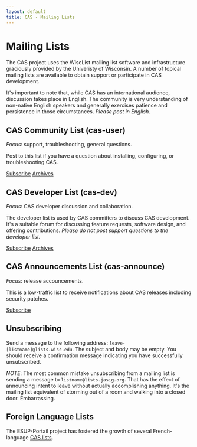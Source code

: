 ```yaml
---
layout: default
title: CAS - Mailing Lists
---
```


# Mailing Lists

The CAS project uses the WiscList mailing list software and infrastructure graciously provided by the
Univeristy of Wisconsin. A number of topical mailing lists are available to obtain support or participate in CAS
development.

It's important to note that, while CAS has an international audience, discussion takes place in English.
The community is very understanding of non-native English speakers and generally exercises patience and persistence
in those circumstances. _Please post in English._


## CAS Community List (cas-user)
_Focus_: support, troubleshooting, general questions.

Post to this list if you have a question about installing, configuring, or troubleshooting CAS.

[Subscribe](https://lists.wisc.edu/read/all_forums/subscribe?name=cas-user)
[Archives](https://groups.google.com/forum/#!forum/jasig-cas-user)

## CAS Developer List (cas-dev)
_Focus_: CAS developer discussion and collaboration.

The developer list is used by CAS committers to discuss CAS development. It's a suitable forum for discussing feature
requests, software design, and offering contributions. _Please do not post support questions to the developer list._

[Subscribe](https://lists.wisc.edu/read/all_forums/subscribe?name=cas-dev)
[Archives](https://groups.google.com/forum/#!forum/jasig-cas-dev)

## CAS Announcements List (cas-announce)
_Focus_: release accouncements.

This is a low-traffic list to receive notifications about CAS releases including security patches.

[Subscribe](https://lists.wisc.edu/read/all_forums/subscribe?name=cas-announce)

## Unsubscribing
Send a message to the following address: `leave-[listname]@lists.wisc.edu`. The subject and body may be empty.
You should receive a confirmation message indicating you have successfully unsubscribed.

_NOTE_: The most common mistake unsubscribing from a mailing list is sending a message to `listname@lists.jasig.org`.
That has the effect of announcing intent to leave without actually accomplishing anything.
It's the mailing list equivalent of storming out of a room and walking into a closed door. Embarrassing.

## Foreign Language Lists

The ESUP-Portail project has fostered the growth of several French-language
[CAS lists](http://listes.esup-portail.org/wws/lists/cas).
